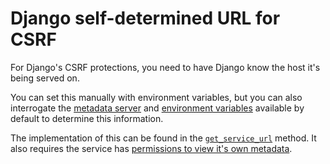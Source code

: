 # Django self-determined URL for CSRF

For Django's CSRF protections, you need to have Django know the host it's being served on.

You can set this manually with environment variables, but you can also interrogate the [metadata server](https://cloud.google.com/run/docs/container-contract#metadata-server) and [environment variables](https://cloud.google.com/run/docs/container-contract#services-env-vars) available by default to determine this information. 

The implementation of this can be found in the [`get_service_url`](https://github.com/GoogleCloudPlatform/learnchef/search?q=get_service_url) method. It also requires the service has [permissions to view it's own metadata](server_introspection). 
